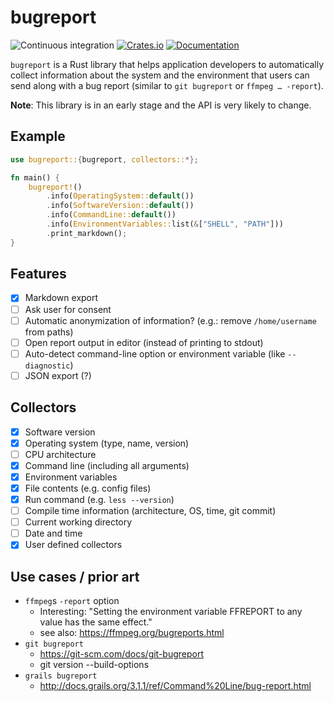 # bugreport

![Continuous integration](https://github.com/sharkdp/bugreport/workflows/Build/badge.svg) [![Crates.io](https://img.shields.io/crates/v/bugreport.svg)](https://crates.io/crates/bugreport)
[![Documentation](https://docs.rs/bugreport/badge.svg)](https://docs.rs/bugreport)

`bugreport` is a Rust library that helps application developers to automatically collect
information about the system and the environment that users can send along with a bug
report (similar to `git bugreport` or `ffmpeg … -report`).

**Note**: This library is in an early stage and the API is very likely to change.

## Example

```rust
use bugreport::{bugreport, collectors::*};

fn main() {
    bugreport!()
        .info(OperatingSystem::default())
        .info(SoftwareVersion::default())
        .info(CommandLine::default())
        .info(EnvironmentVariables::list(&["SHELL", "PATH"]))
        .print_markdown();
}
```

## Features

- [x] Markdown export
- [ ] Ask user for consent
- [ ] Automatic anonymization of information? (e.g.: remove `/home/username` from paths)
- [ ] Open report output in editor (instead of printing to stdout)
- [ ] Auto-detect command-line option or environment variable (like `--diagnostic`)
- [ ] JSON export (?)

## Collectors

- [x] Software version
- [x] Operating system (type, name, version)
- [ ] CPU architecture
- [x] Command line (including all arguments)
- [x] Environment variables
- [x] File contents (e.g. config files)
- [x] Run command (e.g. `less --version`)
- [ ] Compile time information (architecture, OS, time, git commit)
- [ ] Current working directory
- [ ] Date and time
- [x] User defined collectors

## Use cases / prior art

- `ffmpeg`s `-report` option
  - Interesting: "Setting the environment variable FFREPORT to any value has the same effect."
  - see also: https://ffmpeg.org/bugreports.html
- `git bugreport`
  - https://git-scm.com/docs/git-bugreport
  - git version --build-options
- `grails bugreport`
  - http://docs.grails.org/3.1.1/ref/Command%20Line/bug-report.html
